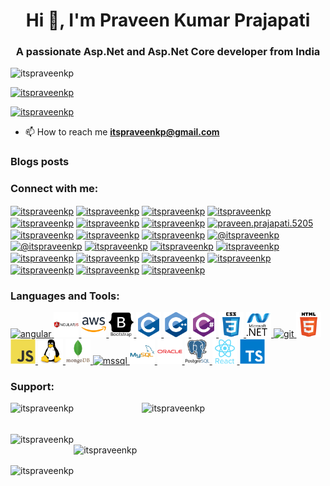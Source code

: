 <h1 align="center">Hi 👋, I'm Praveen Kumar Prajapati</h1>
<h3 align="center">A passionate Asp.Net and Asp.Net Core developer from India</h3>

<p align="left"> <img src="https://komarev.com/ghpvc/?username=itspraveenkp&label=Profile%20views&color=0e75b6&style=flat" alt="itspraveenkp" /> </p>

<p align="left"> <a href="https://github.com/ryo-ma/github-profile-trophy"><img src="https://github-profile-trophy.vercel.app/?username=itspraveenkp" alt="itspraveenkp" /></a> </p>

<p align="left"> <a href="https://twitter.com/itspraveenkp" target="blank"><img src="https://img.shields.io/twitter/follow/itspraveenkp?logo=twitter&style=for-the-badge" alt="itspraveenkp" /></a> </p>

- 📫 How to reach me **itspraveenkp@gmail.com**

### Blogs posts
<!-- BLOG-POST-LIST:START -->
<!-- BLOG-POST-LIST:END -->

<h3 align="left">Connect with me:</h3>
<p align="left">
<a href="https://codepen.io/itspraveenkp" target="blank"><img align="center" src="https://raw.githubusercontent.com/rahuldkjain/github-profile-readme-generator/master/src/images/icons/Social/codepen.svg" alt="itspraveenkp" height="30" width="40" /></a>
<a href="https://dev.to/itspraveenkp" target="blank"><img align="center" src="https://raw.githubusercontent.com/rahuldkjain/github-profile-readme-generator/master/src/images/icons/Social/devto.svg" alt="itspraveenkp" height="30" width="40" /></a>
<a href="https://twitter.com/itspraveenkp" target="blank"><img align="center" src="https://raw.githubusercontent.com/rahuldkjain/github-profile-readme-generator/master/src/images/icons/Social/twitter.svg" alt="itspraveenkp" height="30" width="40" /></a>
<a href="https://linkedin.com/in/itspraveenkp" target="blank"><img align="center" src="https://raw.githubusercontent.com/rahuldkjain/github-profile-readme-generator/master/src/images/icons/Social/linked-in-alt.svg" alt="itspraveenkp" height="30" width="40" /></a>
<a href="https://stackoverflow.com/users/itspraveenkp" target="blank"><img align="center" src="https://raw.githubusercontent.com/rahuldkjain/github-profile-readme-generator/master/src/images/icons/Social/stack-overflow.svg" alt="itspraveenkp" height="30" width="40" /></a>
<a href="https://codesandbox.com/itspraveenkp" target="blank"><img align="center" src="https://raw.githubusercontent.com/rahuldkjain/github-profile-readme-generator/master/src/images/icons/Social/codesandbox.svg" alt="itspraveenkp" height="30" width="40" /></a>
<a href="https://kaggle.com/itspraveenkp" target="blank"><img align="center" src="https://raw.githubusercontent.com/rahuldkjain/github-profile-readme-generator/master/src/images/icons/Social/kaggle.svg" alt="itspraveenkp" height="30" width="40" /></a>
<a href="https://fb.com/praveen.prajapati.5205" target="blank"><img align="center" src="https://raw.githubusercontent.com/rahuldkjain/github-profile-readme-generator/master/src/images/icons/Social/facebook.svg" alt="praveen.prajapati.5205" height="30" width="40" /></a>
<a href="https://instagram.com/itspraveenkp" target="blank"><img align="center" src="https://raw.githubusercontent.com/rahuldkjain/github-profile-readme-generator/master/src/images/icons/Social/instagram.svg" alt="itspraveenkp" height="30" width="40" /></a>
<a href="https://dribbble.com/itspraveenkp" target="blank"><img align="center" src="https://raw.githubusercontent.com/rahuldkjain/github-profile-readme-generator/master/src/images/icons/Social/dribbble.svg" alt="itspraveenkp" height="30" width="40" /></a>
<a href="https://www.behance.net/itspraveenkp" target="blank"><img align="center" src="https://raw.githubusercontent.com/rahuldkjain/github-profile-readme-generator/master/src/images/icons/Social/behance.svg" alt="itspraveenkp" height="30" width="40" /></a>
<a href="https://hashnode.com/@itspraveenkp" target="blank"><img align="center" src="https://raw.githubusercontent.com/rahuldkjain/github-profile-readme-generator/master/src/images/icons/Social/hashnode.svg" alt="@itspraveenkp" height="30" width="40" /></a>
<a href="https://medium.com/@itspraveenkp" target="blank"><img align="center" src="https://raw.githubusercontent.com/rahuldkjain/github-profile-readme-generator/master/src/images/icons/Social/medium.svg" alt="@itspraveenkp" height="30" width="40" /></a>
<a href="https://www.youtube.com/c/itspraveenkp" target="blank"><img align="center" src="https://raw.githubusercontent.com/rahuldkjain/github-profile-readme-generator/master/src/images/icons/Social/youtube.svg" alt="itspraveenkp" height="30" width="40" /></a>
<a href="https://www.codechef.com/users/itspraveenkp" target="blank"><img align="center" src="https://cdn.jsdelivr.net/npm/simple-icons@3.1.0/icons/codechef.svg" alt="itspraveenkp" height="30" width="40" /></a>
<a href="https://www.hackerrank.com/itspraveenkp" target="blank"><img align="center" src="https://raw.githubusercontent.com/rahuldkjain/github-profile-readme-generator/master/src/images/icons/Social/hackerrank.svg" alt="itspraveenkp" height="30" width="40" /></a>
<a href="https://codeforces.com/profile/itspraveenkp" target="blank"><img align="center" src="https://raw.githubusercontent.com/rahuldkjain/github-profile-readme-generator/master/src/images/icons/Social/codeforces.svg" alt="itspraveenkp" height="30" width="40" /></a>
<a href="https://www.leetcode.com/itspraveenkp" target="blank"><img align="center" src="https://raw.githubusercontent.com/rahuldkjain/github-profile-readme-generator/master/src/images/icons/Social/leet-code.svg" alt="itspraveenkp" height="30" width="40" /></a>
<a href="https://www.hackerearth.com/itspraveenkp" target="blank"><img align="center" src="https://raw.githubusercontent.com/rahuldkjain/github-profile-readme-generator/master/src/images/icons/Social/hackerearth.svg" alt="itspraveenkp" height="30" width="40" /></a>
<a href="https://auth.geeksforgeeks.org/user/itspraveenkp" target="blank"><img align="center" src="https://raw.githubusercontent.com/rahuldkjain/github-profile-readme-generator/master/src/images/icons/Social/geeks-for-geeks.svg" alt="itspraveenkp" height="30" width="40" /></a>
<a href="https://www.topcoder.com/members/itspraveenkp" target="blank"><img align="center" src="https://raw.githubusercontent.com/rahuldkjain/github-profile-readme-generator/master/src/images/icons/Social/topcoder.svg" alt="itspraveenkp" height="30" width="40" /></a>
<a href="https://discord.gg/itspraveenkp" target="blank"><img align="center" src="https://raw.githubusercontent.com/rahuldkjain/github-profile-readme-generator/master/src/images/icons/Social/discord.svg" alt="itspraveenkp" height="30" width="40" /></a>
<a href="/itspraveenkp" target="blank"><img align="center" src="https://raw.githubusercontent.com/rahuldkjain/github-profile-readme-generator/master/src/images/icons/Social/rss.svg" alt="itspraveenkp" height="30" width="40" /></a>
</p>

<h3 align="left">Languages and Tools:</h3>
<p align="left"> <a href="https://angular.io" target="_blank" rel="noreferrer"> <img src="https://angular.io/assets/images/logos/angular/angular.svg" alt="angular" width="40" height="40"/> </a> <a href="https://angular.io" target="_blank" rel="noreferrer"> <img src="https://raw.githubusercontent.com/devicons/devicon/master/icons/angularjs/angularjs-original-wordmark.svg" alt="angularjs" width="40" height="40"/> </a> <a href="https://aws.amazon.com" target="_blank" rel="noreferrer"> <img src="https://raw.githubusercontent.com/devicons/devicon/master/icons/amazonwebservices/amazonwebservices-original-wordmark.svg" alt="aws" width="40" height="40"/> </a> <a href="https://getbootstrap.com" target="_blank" rel="noreferrer"> <img src="https://raw.githubusercontent.com/devicons/devicon/master/icons/bootstrap/bootstrap-plain-wordmark.svg" alt="bootstrap" width="40" height="40"/> </a> <a href="https://www.cprogramming.com/" target="_blank" rel="noreferrer"> <img src="https://raw.githubusercontent.com/devicons/devicon/master/icons/c/c-original.svg" alt="c" width="40" height="40"/> </a> <a href="https://www.w3schools.com/cpp/" target="_blank" rel="noreferrer"> <img src="https://raw.githubusercontent.com/devicons/devicon/master/icons/cplusplus/cplusplus-original.svg" alt="cplusplus" width="40" height="40"/> </a> <a href="https://www.w3schools.com/cs/" target="_blank" rel="noreferrer"> <img src="https://raw.githubusercontent.com/devicons/devicon/master/icons/csharp/csharp-original.svg" alt="csharp" width="40" height="40"/> </a> <a href="https://www.w3schools.com/css/" target="_blank" rel="noreferrer"> <img src="https://raw.githubusercontent.com/devicons/devicon/master/icons/css3/css3-original-wordmark.svg" alt="css3" width="40" height="40"/> </a> <a href="https://dotnet.microsoft.com/" target="_blank" rel="noreferrer"> <img src="https://raw.githubusercontent.com/devicons/devicon/master/icons/dot-net/dot-net-original-wordmark.svg" alt="dotnet" width="40" height="40"/> </a> <a href="https://git-scm.com/" target="_blank" rel="noreferrer"> <img src="https://www.vectorlogo.zone/logos/git-scm/git-scm-icon.svg" alt="git" width="40" height="40"/> </a> <a href="https://www.w3.org/html/" target="_blank" rel="noreferrer"> <img src="https://raw.githubusercontent.com/devicons/devicon/master/icons/html5/html5-original-wordmark.svg" alt="html5" width="40" height="40"/> </a> <a href="https://developer.mozilla.org/en-US/docs/Web/JavaScript" target="_blank" rel="noreferrer"> <img src="https://raw.githubusercontent.com/devicons/devicon/master/icons/javascript/javascript-original.svg" alt="javascript" width="40" height="40"/> </a> <a href="https://www.linux.org/" target="_blank" rel="noreferrer"> <img src="https://raw.githubusercontent.com/devicons/devicon/master/icons/linux/linux-original.svg" alt="linux" width="40" height="40"/> </a> <a href="https://www.mongodb.com/" target="_blank" rel="noreferrer"> <img src="https://raw.githubusercontent.com/devicons/devicon/master/icons/mongodb/mongodb-original-wordmark.svg" alt="mongodb" width="40" height="40"/> </a> <a href="https://www.microsoft.com/en-us/sql-server" target="_blank" rel="noreferrer"> <img src="https://www.svgrepo.com/show/303229/microsoft-sql-server-logo.svg" alt="mssql" width="40" height="40"/> </a> <a href="https://www.mysql.com/" target="_blank" rel="noreferrer"> <img src="https://raw.githubusercontent.com/devicons/devicon/master/icons/mysql/mysql-original-wordmark.svg" alt="mysql" width="40" height="40"/> </a> <a href="https://www.oracle.com/" target="_blank" rel="noreferrer"> <img src="https://raw.githubusercontent.com/devicons/devicon/master/icons/oracle/oracle-original.svg" alt="oracle" width="40" height="40"/> </a> <a href="https://www.postgresql.org" target="_blank" rel="noreferrer"> <img src="https://raw.githubusercontent.com/devicons/devicon/master/icons/postgresql/postgresql-original-wordmark.svg" alt="postgresql" width="40" height="40"/> </a> <a href="https://reactjs.org/" target="_blank" rel="noreferrer"> <img src="https://raw.githubusercontent.com/devicons/devicon/master/icons/react/react-original-wordmark.svg" alt="react" width="40" height="40"/> </a> <a href="https://www.typescriptlang.org/" target="_blank" rel="noreferrer"> <img src="https://raw.githubusercontent.com/devicons/devicon/master/icons/typescript/typescript-original.svg" alt="typescript" width="40" height="40"/> </a> </p>

<h3 align="left">Support:</h3>
<p><a href="https://www.buymeacoffee.com/itspraveenkp"> <img align="left" src="https://cdn.buymeacoffee.com/buttons/v2/default-yellow.png" height="50" width="210" alt="itspraveenkp" /></a><a href="https://ko-fi.com/itspraveenkp"> <img align="left" src="https://cdn.ko-fi.com/cdn/kofi3.png?v=3" height="50" width="210" alt="itspraveenkp" /></a></p><br><br>

<p><img align="left" src="https://github-readme-stats.vercel.app/api/top-langs?username=itspraveenkp&show_icons=true&locale=en&layout=compact" alt="itspraveenkp" /></p>

<p>&nbsp;<img align="center" src="https://github-readme-stats.vercel.app/api?username=itspraveenkp&show_icons=true&locale=en" alt="itspraveenkp" /></p>

<p><img align="center" src="https://github-readme-streak-stats.herokuapp.com/?user=itspraveenkp&" alt="itspraveenkp" /></p>
